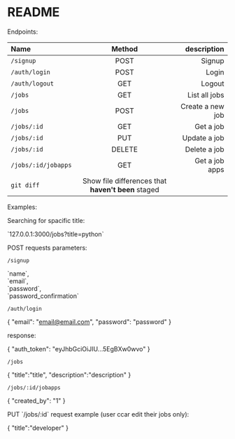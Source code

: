 # README

Endpoints: 

| Name | Method | description |
| :---         |     :---:      |          ---: |
| `/signup`   | POST    | Signup    |
| `/auth/login`     | POST       | Login      |
| `/auth/logout`     | GET       | Logout      |
| `/jobs`     | GET       | List all jobs      |
| `/jobs`     | POST       | Create a new job      |
| `/jobs/:id`     | GET       | Get a job      |
| `/jobs/:id`     | PUT       | Update a job      |
| `/jobs/:id`     | DELETE       | Delete a job      |
| `/jobs/:id/jobapps`     | GET       | Get a job apps      |
| `git diff` | Show file differences that **haven't been** staged |



Examples:

<p>
Searching for spacific title:
<p>
`127.0.0.1:3000/jobs?title=python`
</p>
</p>


<p>
POST requests parameters:
</p>
<p>
	
`/signup`

<p>
`name`,
<br>
`email`,
<br>
`password`,
<br>
`password_confirmation`

</p>

</p>
<p>

`/auth/login`

{
	"email": "email@email.com",
	"password": "password"
	}

response:

{
	"auth_token": "eyJhbGciOiJIU...5EgBXw0wvo"
	}
</p>
<p>

`/jobs`

{
	"title":"title",
	"description":"description"
	}

</p>
<p>

`/jobs/:id/jobapps`

{
	"created_by": "1"
	}

</p>
	

<p>
PUT `/jobs/:id` request example (user ccar edit their jobs only):

{
	"title":"developer"
	}

</p>
